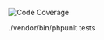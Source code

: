 ![Code Coverage](https://img.shields.io/endpoint?url=https%3A%2F%2Fraw.githubusercontent.com%2FoOojhonnyoOo%2Fsimoa-src%2Fmain%2Fcode-coverage-badget.json)



./vendor/bin/phpunit tests
